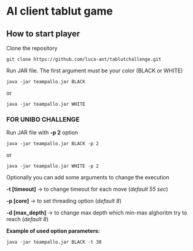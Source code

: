 # AI client tablut game

## How to start player
Clone the repository
```
git clone https://github.com/luca-ant/tablutchallenge.git
```

Run JAR file. The first argument must be your color (BLACK or WHITE)

`
java -jar teampallo.jar BLACK
`

or

`
java -jar teampallo.jar WHITE
`

### FOR UNIBO CHALLENGE
Run JAR file with **-p 2** option

`
java -jar teampallo.jar BLACK -p 2
`

or

`
java -jar teampallo.jar WHITE -p 2
`


Optionally you can add some arguments to change the execution

**-t [timeout]** -> to change timeout for each move (*default 55 sec*)

**-p [core]** -> to set threading option (*default 8*)

**-d [max_depth]** -> to change max depth which min-max alghoritm try to reach (*default 8*)

**Example of used option parameters:**

`
java -jar teampallo.jar BLACK -t 30
`

